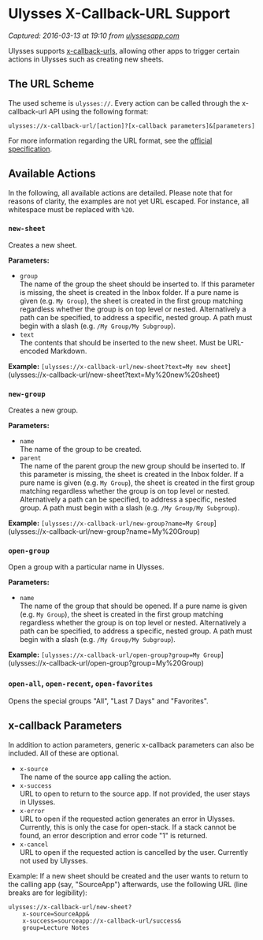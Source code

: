 # Ulysses X-Callback-URL Support

_Captured: 2016-03-13 at 19:10 from [ulyssesapp.com](http://ulyssesapp.com/kb/x-callback-url/)_

Ulysses supports [x-callback-urls](http://x-callback-url.com/), allowing other apps to trigger certain actions in Ulysses such as creating new sheets.

## The URL Scheme

The used scheme is `ulysses://`. Every action can be called through the x-callback-url API using the following format:
    
    
    ulysses://x-callback-url/[action]?[x-callback parameters]&[parameters]
    

For more information regarding the URL format, see the [official specification](http://x-callback-url.com/specifications/).

## Available Actions

In the following, all available actions are detailed. Please note that for reasons of clarity, the examples are not yet URL escaped. For instance, all whitespace must be replaced with `%20`.

### `new-sheet`

Creates a new sheet.

**Parameters:**

  * `group`  
The name of the group the sheet should be inserted to. If this parameter is missing, the sheet is created in the Inbox folder. If a pure name is given (e.g. `My Group`), the sheet is created in the first group matching regardless whether the group is on top level or nested. Alternatively a path can be specified, to address a specific, nested group. A path must begin with a slash (e.g. `/My Group/My Subgroup`).
  * `text`  
The contents that should be inserted to the new sheet. Must be URL-encoded Markdown.

**Example:** `[ulysses://x-callback-url/new-sheet?text=My new sheet`](ulysses://x-callback-url/new-sheet?text=My%20new%20sheet)

### `new-group`

Creates a new group.

**Parameters:**

  * `name`  
The name of the group to be created.
  * `parent`  
The name of the parent group the new group should be inserted to. If this parameter is missing, the sheet is created in the Inbox folder. If a pure name is given (e.g. `My Group`), the sheet is created in the first group matching regardless whether the group is on top level or nested. Alternatively a path can be specified, to address a specific, nested group. A path must begin with a slash (e.g. `/My Group/My Subgroup`).

**Example:** `[ulysses://x-callback-url/new-group?name=My Group`](ulysses://x-callback-url/new-group?name=My%20Group)

### `open-group`

Open a group with a particular name in Ulysses.

**Parameters:**

  * `name`  
The name of the group that should be opened. If a pure name is given (e.g. `My Group`), the sheet is created in the first group matching regardless whether the group is on top level or nested. Alternatively a path can be specified, to address a specific, nested group. A path must begin with a slash (e.g. `/My Group/My Subgroup`).

**Example:** `[ulysses://x-callback-url/open-group?group=My Group`](ulysses://x-callback-url/open-group?group=My%20Group)

### `open-all`, `open-recent`, `open-favorites`

Opens the special groups "All", "Last 7 Days" and "Favorites".

## x-callback Parameters

In addition to action parameters, generic x-callback parameters can also be included. All of these are optional.

  * `x-source`  
The name of the source app calling the action.
  * `x-success`  
URL to open to return to the source app. If not provided, the user stays in Ulysses.
  * `x-error`  
URL to open if the requested action generates an error in Ulysses. Currently, this is only the case for open-stack. If a stack cannot be found, an error description and error code "1" is returned.
  * `x-cancel`  
URL to open if the requested action is cancelled by the user. Currently not used by Ulysses.

Example: If a new sheet should be created and the user wants to return to the calling app (say, "SourceApp") afterwards, use the following URL (line breaks are for legibility):
    
    
    ulysses://x-callback-url/new-sheet?
        x-source=SourceApp&
        x-success=sourceapp://x-callback-url/success&
        group=Lecture Notes
    
